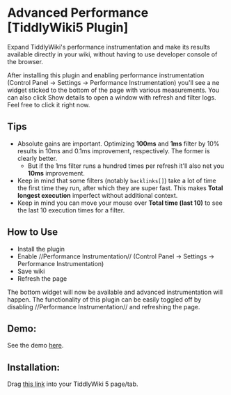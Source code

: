 # Advanced Performance [TiddlyWiki5 Plugin]

Expand TiddlyWiki's performance instrumentation and make its results available directly in your wiki, without having to use developer console of the browser.

After installing this plugin and enabling performance instrumentation (Control Panel -> Settings -> Performance Instrumentation) you'll see a ne widget sticked to the bottom of the page with various measurements. You can also click Show details to open a window with refresh and filter logs. Feel free to click it right now.

## Tips

* Absolute gains are important. Optimizing **100ms** and **1ms** filter by 10% results in 10ms and 0.1ms improvement, respectively. The former is clearly better.
	* But if the 1ms filter runs a hundred times per refresh it'll also net you **10ms** improvement.
* Keep in mind that some filters (notably `backlinks[]`) take a lot of time the first time they run, after which they are super fast. This makes **Total longest execution** imperfect without additional context.
* Keep in mind you can move your mouse over **Total time (last 10)** to see the last 10 execution times for a filter.

## How to Use

* Install the plugin
* Enable //Performance Instrumentation// (Control Panel -> Settings -> Performance Instrumentation)
* Save wiki
* Refresh the page

The bottom widget will now be available and advanced instrumentation will happen. The functionality of this plugin can be easily toggled off by disabling //Performance Instrumentation// and refreshing the page.

## Demo:

See the demo [here](https://evidentlycube.github.io/TW5-PluginShowcase/#Advanced%20Performance).

## Installation:

Drag [this link](https://evidentlycube.github.io/TW5-PluginShowcase/#%24%3A%2Fplugins%2FEvidentlyCube%2FAdvancedPerformance) into your TiddlyWiki 5 page/tab.